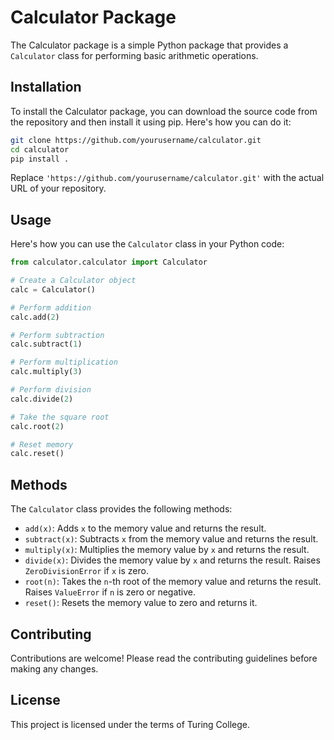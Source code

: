 # Calculator Package

The Calculator package is a simple Python package that provides a `Calculator` class for performing basic arithmetic operations.

## Installation

To install the Calculator package, you can download the source code from the repository and then install it using pip. Here's how you can do it:

```bash
git clone https://github.com/yourusername/calculator.git
cd calculator
pip install .
```

Replace `'https://github.com/yourusername/calculator.git'` with the actual URL of your repository.

## Usage

Here's how you can use the `Calculator` class in your Python code:

```python
from calculator.calculator import Calculator

# Create a Calculator object
calc = Calculator()

# Perform addition
calc.add(2)

# Perform subtraction
calc.subtract(1)

# Perform multiplication
calc.multiply(3)

# Perform division
calc.divide(2)

# Take the square root
calc.root(2)

# Reset memory
calc.reset()
```

## Methods

The `Calculator` class provides the following methods:

- `add(x)`: Adds `x` to the memory value and returns the result.
- `subtract(x)`: Subtracts `x` from the memory value and returns the result.
- `multiply(x)`: Multiplies the memory value by `x` and returns the result.
- `divide(x)`: Divides the memory value by `x` and returns the result. Raises `ZeroDivisionError` if `x` is zero.
- `root(n)`: Takes the `n`-th root of the memory value and returns the result. Raises `ValueError` if `n` is zero or negative.
- `reset()`: Resets the memory value to zero and returns it.

## Contributing

Contributions are welcome! Please read the contributing guidelines before making any changes.

## License

This project is licensed under the terms of Turing College.